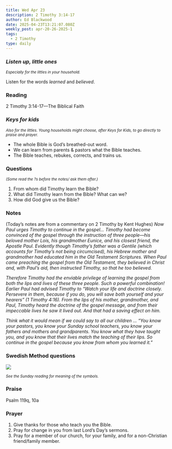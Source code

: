 ```yaml
---
title: Wed Apr 23
description: 2 Timothy 3:14-17
author: Ed Blackwood
date: 2025-04-23T13:21:07.080Z
weekly_post: apr-20-26-2025-1
tags:
  - 2 Timothy
type: daily
---
```

### *Listen up, little ones*

<div><small><i>Especially for the littles in your household.</i></small></div>

Listen for the words *learned* and *believed*.

### Reading

2 Timothy 3:14-17—The Biblical Faith

### *Keys for kids*

<div><small><i>Also for the littles. Young households might choose, after Keys for Kids, to go directly to praise and prayer.</i></small></div>

* The whole Bible is God’s breathed-out word.
* We can learn from parents & pastors what the Bible teaches.
* The Bible teaches, rebukes, corrects, and trains us.

### Questions

<div><small><i>(Some read the ?s before the notes/ ask them after.)</i></small></div>

1. From whom did Timothy learn the Bible?
2. What did Timothy learn from the Bible? What can we?
3. How did God give us the Bible?

### Notes

(Today’s notes are from a commentary on 2 Timothy by Kent Hughes)	*Now Paul urges Timothy to continue in the gospel… Timothy had become convinced of the gospel through the instruction of three people—his beloved mother Lois, his grandmother Eunice, and his closest friend, the Apostle Paul. Evidently though Timothy’s father was a Gentile (which accounts for Timothy’s not being circumcised), his Hebrew mother and grandmother had educated him in the Old Testament Scriptures. When Paul came preaching the gospel from the Old Testament, they believed in Christ and, with Paul’s aid, then instructed Timothy, so that he too believed.*

*Therefore Timothy had the enviable privilege of learning the gospel from both the lips and lives of these three people. Such a powerful combination! Earlier Paul had advised Timothy to “Watch your life and doctrine closely. Persevere in them, because if you do, you will save both yourself and your hearers” (1 Timothy 4:16). From the lips of his mother, grandmother, and Paul, Timothy heard the doctrine of the gospel message, and from their impeccable lives he saw it lived out. And that had a saving effect on him.*

*Think what it would mean if we could say to all our children … “You know your pastors, you know your Sunday school teachers, you know your fathers and mothers and grandparents. You know what they have taught you, and you know that their lives match the teaching of their lips. So continue in the gospel because you know from whom you learned it.”*

### Swedish Method questions

![](/static/img/family_worship_study_ed-swedish_questions.png)

<div><small><i>See the Sunday reading for meaning of the symbols.</i></small></div>

### Praise

P﻿salm 119q, 10a

### Prayer

1. Give thanks for those who teach you the Bible.
2. Pray for change in you from last Lord’s Day’s sermons.
3. Pray for a member of our church, for your family, and for a non-Christian friend/family member.